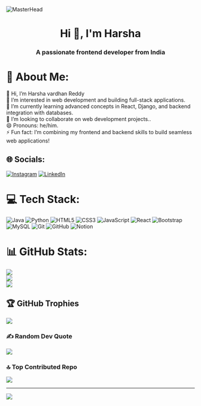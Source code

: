 <img src="https://user-images.githubusercontent.com/74038190/241765440-80728820-e06b-4f96-9c9e-9df46f0cc0a5.gif" alt="MasterHead" style="width:100%, height:20%"/>

<h1 align="center">Hi 👋, I'm Harsha</h1>
<h3 align="center">A passionate frontend developer from India</h3>

# 💫 About Me:
👋 Hi, I’m Harsha vardhan Reddy<br>👀 I’m interested in web development and building full-stack applications.<br>🌱 I’m currently learning advanced concepts in React, Django, and backend integration with databases.<br>💞️ I’m looking to collaborate on web development projects..<br>😄 Pronouns: he/him.<br>⚡ Fun fact: I’m combining my frontend and backend skills to build seamless web applications!


## 🌐 Socials:
[![Instagram](https://img.shields.io/badge/Instagram-%23E4405F.svg?logo=Instagram&logoColor=white)](https://instagram.com/harsha___.reddy) [![LinkedIn](https://img.shields.io/badge/LinkedIn-%230077B5.svg?logo=linkedin&logoColor=white)](https://linkedin.com/in/harsha-492271293) 

# 💻 Tech Stack:
![Java](https://img.shields.io/badge/java-%23ED8B00.svg?style=flat&logo=openjdk&logoColor=white) ![Python](https://img.shields.io/badge/python-3670A0?style=flat&logo=python&logoColor=ffdd54) ![HTML5](https://img.shields.io/badge/html5-%23E34F26.svg?style=flat&logo=html5&logoColor=white) ![CSS3](https://img.shields.io/badge/css3-%231572B6.svg?style=flat&logo=css3&logoColor=white) ![JavaScript](https://img.shields.io/badge/javascript-%23323330.svg?style=flat&logo=javascript&logoColor=%23F7DF1E) ![React](https://img.shields.io/badge/react-%2320232a.svg?style=flat&logo=react&logoColor=%2361DAFB) ![Bootstrap](https://img.shields.io/badge/bootstrap-%238511FA.svg?style=flat&logo=bootstrap&logoColor=white) ![MySQL](https://img.shields.io/badge/mysql-4479A1.svg?style=flat&logo=mysql&logoColor=white) ![Git](https://img.shields.io/badge/git-%23F05033.svg?style=flat&logo=git&logoColor=white) ![GitHub](https://img.shields.io/badge/github-%23121011.svg?style=flat&logo=github&logoColor=white) ![Notion](https://img.shields.io/badge/Notion-%23000000.svg?style=flat&logo=notion&logoColor=white)
# 📊 GitHub Stats:
![](https://github-readme-stats.vercel.app/api?username=HarshaReddy068&theme=radical&hide_border=false&include_all_commits=true&count_private=true)<br/>
![](https://github-readme-streak-stats.herokuapp.com/?user=HarshaReddy068&theme=radical&hide_border=false)<br/>
![](https://github-readme-stats.vercel.app/api/top-langs/?username=HarshaReddy068&theme=radical&hide_border=false&include_all_commits=true&count_private=true&layout=compact)

## 🏆 GitHub Trophies
![](https://github-profile-trophy.vercel.app/?username=HarshaReddy068&theme=radical&no-frame=true&no-bg=false&margin-w=4)

### ✍️ Random Dev Quote
![](https://quotes-github-readme.vercel.app/api?type=horizontal&theme=radical)

### 🔝 Top Contributed Repo
![](https://github-contributor-stats.vercel.app/api?username=HarshaReddy068&limit=5&theme=radical&combine_all_yearly_contributions=true)

---
[![](https://visitcount.itsvg.in/api?id=HarshaReddy068&icon=10&color=6)](https://visitcount.itsvg.in)

<!-- Proudly created with GPRM ( https://gprm.itsvg.in ) -->
